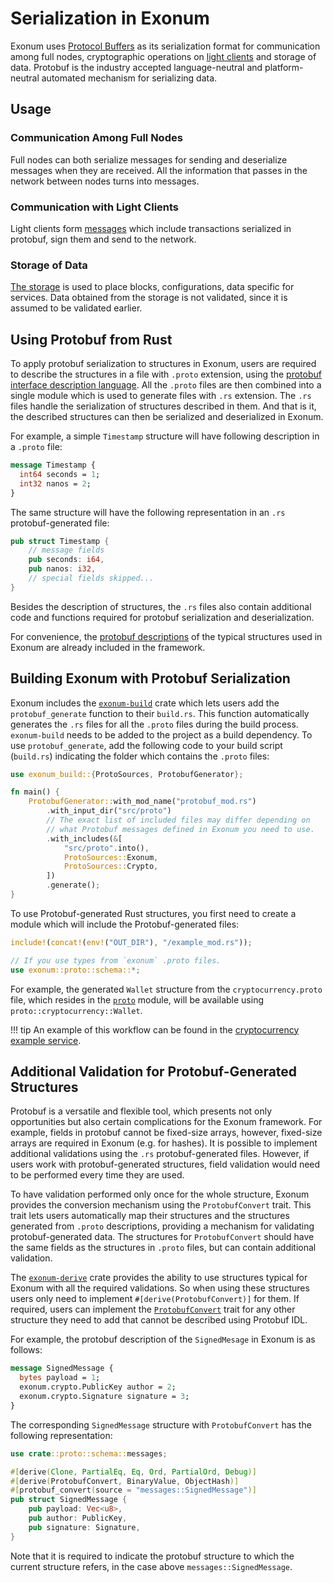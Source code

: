 # Serialization in Exonum

Exonum uses [Protocol Buffers][protobuf] as its serialization format
for communication among full nodes, cryptographic operations on
[light clients](../architecture/clients.md)
and storage of data. Protobuf is the industry accepted language-neutral and
platform-neutral automated mechanism for serializing data.

## Usage

### Communication Among Full Nodes

Full nodes can both serialize messages for sending and
deserialize messages when they are received. All the information that passes in
the network between nodes turns into messages.

### Communication with Light Clients

Light clients form [messages](transactions.md) which include
transactions serialized in protobuf, sign them and send to the network.

### Storage of Data

[The storage](../architecture/merkledb.md) is used to place
blocks, configurations, data specific for services. Data obtained from the
storage is not validated, since it is assumed to be validated earlier.

## Using Protobuf from Rust

To apply protobuf serialization to structures in Exonum, users are required to
describe the structures in a file with `.proto` extension, using the
[protobuf interface description language][language].  All the `.proto` files
are then combined into a single module which is used to generate files with
`.rs` extension. The `.rs` files handle the serialization of structures
described in them. And that is it, the described structures can then be
serialized and deserialized in Exonum.  

For example, a simple `Timestamp` structure will have following description
in a `.proto` file:

```protobuf
message Timestamp {
  int64 seconds = 1;
  int32 nanos = 2;
}
```

The same structure will have the following representation in an `.rs`
protobuf-generated file:

```rust
pub struct Timestamp {
    // message fields
    pub seconds: i64,
    pub nanos: i32,
    // special fields skipped...
}
```

Besides the description of structures, the `.rs` files also contain additional
code and functions required for protobuf serialization and deserialization.

For convenience, the [protobuf descriptions][proto-files] of the typical
structures used in Exonum are already included in the framework.

## Building Exonum with Protobuf Serialization

Exonum includes the [`exonum-build`][build]
crate which lets users add the `protobuf_generate` function to their
`build.rs`. This function automatically generates the `.rs` files for all the
`.proto` files during the build process. `exonum-build` needs to be added to
the project as a build dependency. To use `protobuf_generate`, add
the following code to your build script (`build.rs`) indicating the folder
which contains the `.proto` files:

```rust
use exonum_build::{ProtoSources, ProtobufGenerator};

fn main() {
    ProtobufGenerator::with_mod_name("protobuf_mod.rs")
        .with_input_dir("src/proto")
        // The exact list of included files may differ depending on
        // what Protobuf messages defined in Exonum you need to use.
        .with_includes(&[
            "src/proto".into(),
            ProtoSources::Exonum,
            ProtoSources::Crypto,
        ])
        .generate();
}
```

To use Protobuf-generated Rust structures, you first need to create a module
which will include the Protobuf-generated files:

```rust
include!(concat!(env!("OUT_DIR"), "/example_mod.rs"));

// If you use types from `exonum` .proto files.
use exonum::proto::schema::*;
```

For example, the generated `Wallet` structure from the
`cryptocurrency.proto` file, which resides in the [`proto`][module] module,
will be available using `proto::cryptocurrency::Wallet`.

!!! tip
    An example of this workflow can be found in the
    [cryptocurrency example service][cryptocurrency].

## Additional Validation for Protobuf-Generated Structures

Protobuf is a versatile and flexible tool, which presents not only
opportunities but also certain complications for the Exonum framework. For
example, fields in protobuf cannot be fixed-size arrays, however, fixed-size
arrays are required in Exonum (e.g. for hashes). It is possible to implement
additional validations using the `.rs` protobuf-generated files. However, if
users work with protobuf-generated structures, field validation would need to
be performed every time they are used.

To have validation performed only once for the whole structure, Exonum
provides the conversion mechanism using the `ProtobufConvert` trait. This trait
lets users automatically map
their structures and the structures generated from `.proto` descriptions,
providing a mechanism for validating protobuf-generated data. The structures
for `ProtobufConvert` should have the same fields as the structures in
`.proto` files, but can contain additional validation.

The [`exonum-derive`][derive]
crate provides the ability to use structures typical for Exonum with all
the required validations. So when using these structures users only need to
implement `#[derive(ProtobufConvert)]` for them. If required, users can
implement the [`ProtobufConvert`][convert] trait for any other structure they
need to add that cannot be described using Protobuf IDL.

For example, the protobuf description of the `SignedMesage` in
Exonum is as follows:

```protobuf
message SignedMessage {
  bytes payload = 1;
  exonum.crypto.PublicKey author = 2;
  exonum.crypto.Signature signature = 3;
}
```

The corresponding `SignedMessage` structure with `ProtobufConvert` has
the following representation:

```rust
use crate::proto::schema::messages;

#[derive(Clone, PartialEq, Eq, Ord, PartialOrd, Debug)]
#[derive(ProtobufConvert, BinaryValue, ObjectHash)]
#[protobuf_convert(source = "messages::SignedMessage")]
pub struct SignedMessage {
    pub payload: Vec<u8>,
    pub author: PublicKey,
    pub signature: Signature,
}
```

Note that it is required to indicate the protobuf structure to which the
current structure refers, in the case above `messages::SignedMessage`.

[protobuf]: https://developers.google.com/protocol-buffers/docs/overview
[proto-files]: https://github.com/exonum/exonum/tree/master/exonum/src/proto/schema/exonum
[language]: https://developers.google.com/protocol-buffers/docs/reference/proto3-spec
[cryptocurrency]: https://github.com/exonum/exonum/blob/master/examples/cryptocurrency/src/proto/cryptocurrency.proto
[convert]: https://github.com/exonum/exonum/blob/master/exonum/src/proto/mod.rs
[module]:https://github.com/exonum/exonum/tree/master/examples/cryptocurrency/src/proto
[derive]: https://crates.io/crates/exonum-derive
[build]: https://crates.io/crates/exonum-build
[anchoring-rs]: https://github.com/exonum/exonum-btc-anchoring/commit/40ab8246926780e61c45f0cb58e85dd28052a4b7#diff-bd54eeb91f53aed3cdb8f077921cae50
[anchoring-proto]: https://github.com/exonum/exonum-btc-anchoring/commit/40ab8246926780e61c45f0cb58e85dd28052a4b7#diff-ca4fef992e1e3385019634379fabdb6c
